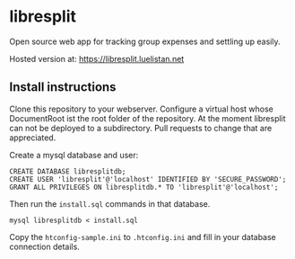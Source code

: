 # libresplit

Open source web app for tracking group expenses and settling up easily.

Hosted version at: https://libresplit.luelistan.net

## Install instructions

Clone this repository to your webserver. Configure a virtual host whose 
DocumentRoot ist the root folder of the repository. At the moment libresplit 
can not be deployed to a subdirectory. Pull requests to change that are 
appreciated.

Create a mysql database and user:

    CREATE DATABASE libresplitdb;
    CREATE USER 'libresplit'@'localhost' IDENTIFIED BY 'SECURE_PASSWORD';
    GRANT ALL PRIVILEGES ON libresplitdb.* TO 'libresplit'@'localhost';

Then run the `install.sql` commands in that database.

    mysql libresplitdb < install.sql

Copy the `htconfig-sample.ini` to `.htconfig.ini` and fill in your database 
connection details.



